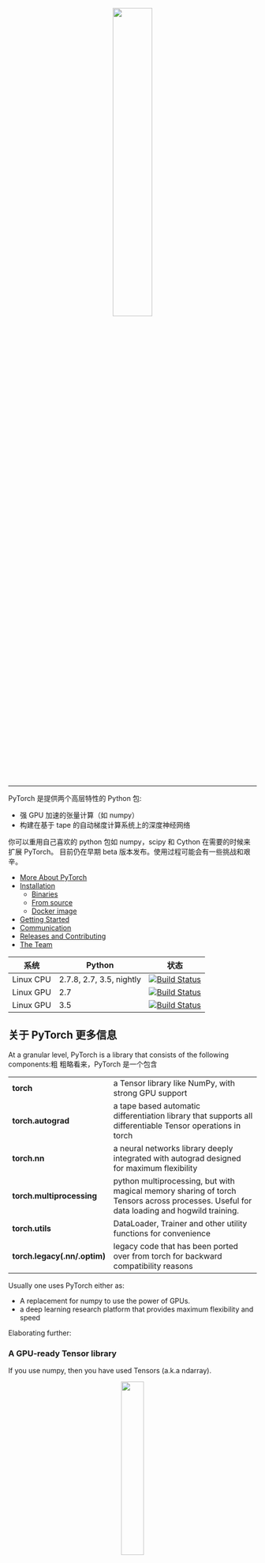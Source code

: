 <p align="center"><img width="40%" src="docs/source/_static/img/pytorch-logo-dark.png" /></p>

--------------------------------------------------------------------------------

PyTorch 是提供两个高层特性的 Python 包:
- 强 GPU 加速的张量计算（如 numpy）
- 构建在基于 tape 的自动梯度计算系统上的深度神经网络

你可以重用自己喜欢的 python 包如 numpy，scipy 和 Cython 在需要的时候来扩展 PyTorch。
目前仍在早期 beta 版本发布。使用过程可能会有一些挑战和艰辛。

- [More About PyTorch](#more-about-pytorch)
- [Installation](#installation)
  - [Binaries](#binaries)
  - [From source](#from-source)
  - [Docker image](#docker-image)
- [Getting Started](#getting-started)
- [Communication](#communication)
- [Releases and Contributing](#releases-and-contributing)
- [The Team](#the-team)

| 系统 | Python | 状态 |
| --- | --- | --- |
| Linux CPU | 2.7.8, 2.7, 3.5, nightly | [![Build Status](https://travis-ci.org/pytorch/pytorch.svg?branch=master)](https://travis-ci.org/pytorch/pytorch) |
| Linux GPU | 2.7 | [![Build Status](http://build.pytorch.org:8080/buildStatus/icon?job=pytorch-master-py2)](https://build.pytorch.org/job/pytorch-master-py2) |
| Linux GPU | 3.5 | [![Build Status](http://build.pytorch.org:8080/buildStatus/icon?job=pytorch-master-py3)](https://build.pytorch.org/job/pytorch-master-py3) |

## 关于 PyTorch 更多信息
At a granular level, PyTorch is a library that consists of the following components:粗
粗略看来，PyTorch 是一个包含
<table>
<tr>
    <td><b> torch </b></td>
    <td> a Tensor library like NumPy, with strong GPU support </td>
</tr>
<tr>
    <td><b> torch.autograd </b></td>
    <td> a tape based automatic differentiation library that supports all differentiable Tensor operations in torch </td>
</tr>
<tr>
    <td><b> torch.nn </b></td>
    <td> a neural networks library deeply integrated with autograd designed for maximum flexibility </td>
</tr>
<tr>
    <td><b> torch.multiprocessing  </b></td>
    <td> python multiprocessing, but with magical memory sharing of torch Tensors across processes. Useful for data loading and hogwild training. </td>
</tr>
<tr>
    <td><b> torch.utils </b></td>
    <td> DataLoader, Trainer and other utility functions for convenience </td>
</tr>
<tr>
    <td><b> torch.legacy(.nn/.optim) </b></td>
    <td> legacy code that has been ported over from torch for backward compatibility reasons </td>
</tr>
</table>

Usually one uses PyTorch either as:

- A replacement for numpy to use the power of GPUs.
- a deep learning research platform that provides maximum flexibility and speed

Elaborating further:

### A GPU-ready Tensor library

If you use numpy, then you have used Tensors (a.k.a ndarray).

<p align=center><img width="30%" src="docs/source/_static/img/tensor_illustration.png" /></p>

PyTorch provides Tensors that can live either on the CPU or the GPU, and accelerate
compute by a huge amount.

We provide a wide variety of tensor routines to accelerate and fit your scientific computation needs
such as slicing, indexing, math operations, linear algebra, reductions.
And they are fast!

### Dynamic Neural Networks: Tape based Autograd

PyTorch has a unique way of building neural networks: using and replaying a tape recorder.

Most frameworks such as `TensorFlow`, `Theano`, `Caffe` and `CNTK` have a static view of the world.
One has to build a neural network, and reuse the same structure again and again.
Changing the way the network behaves means that one has to start from scratch.

With PyTorch, we use a technique called Reverse-mode auto-differentiation, which allows you to
change the way your network behaves arbitrarily with zero lag or overhead. Our inspiration comes
from several research papers on this topic, as well as current and past work such as
[autograd](https://github.com/twitter/torch-autograd),
[autograd](https://github.com/HIPS/autograd),
[Chainer](http://chainer.org), etc.

While this technique is not unique to PyTorch, it's one of the fastest implementations of it to date.
You get the best of speed and flexibility for your crazy research.

<p align=center><img width="80%" src="docs/source/_static/img/dynamic_graph.gif" /></p>

### Python first

PyTorch is not a Python binding into a monolothic C++ framework.
It is built to be deeply integrated into Python.
You can use it naturally like you would use numpy / scipy / scikit-learn etc.
You can write your new neural network layers in Python itself, using your favorite libraries
and use packages such as Cython and Numba.
Our goal is to not reinvent the wheel where appropriate.

### Imperative experiences

PyTorch is designed to be intuitive, linear in thought and easy to use.
When you execute a line of code, it gets executed. There isn't an asynchronous view of the world.
When you drop into a debugger, or receive error messages and stack traces, understanding them is straight-forward.
The stack-trace points to exactly where your code was defined.
We hope you never spend hours debugging your code because of bad stack traces or asynchronous and opaque execution engines.

### Fast and Lean

PyTorch has minimal framework overhead. We integrate acceleration libraries 
such as Intel MKL and NVIDIA (CuDNN, NCCL) to maximize speed. 
At the core, its CPU and GPU Tensor and Neural Network backends 
(TH, THC, THNN, THCUNN) are written as independent libraries with a C99 API.  
They are mature and have been tested for years.

Hence, PyTorch is quite fast -- whether you run small or large neural networks.

The memory usage in PyTorch is extremely efficient compared to Torch or some of the alternatives.
We've written custom memory allocators for the GPU to make sure that
your deep learning models are maximally memory efficient.
This enables you to train bigger deep learning models than before.

### Extensions without pain

Writing new neural network modules, or interfacing with PyTorch's Tensor API was designed to be straight-forward
and with minimal abstractions.

You can write new neural network layers in Python using the torch API
[or your favorite numpy based libraries such as SciPy](https://github.com/pytorch/tutorials/blob/master/Creating%20extensions%20using%20numpy%20and%20scipy.ipynb).

If you want to write your layers in C/C++, we provide an extension API based on
[cffi](http://cffi.readthedocs.io/en/latest/) that is efficient and with minimal boilerplate.  
There is no wrapper code that needs to be written. [You can see an example here](https://github.com/pytorch/extension-ffi).


## Installation

### Binaries
- Anaconda
```bash
conda install pytorch torchvision -c soumith
```

### From source

If you are installing from source, we highly recommend installing an [Anaconda](https://www.continuum.io/downloads) environment.
You will get a high-quality BLAS library (MKL) and you get a controlled compiler version regardless of your Linux distro.

Once you have [anaconda](https://www.continuum.io/downloads) installed, here are the instructions.

If you want to compile with CUDA support, install
- [NVIDIA CUDA](https://developer.nvidia.com/cuda-downloads) 7.5 or above
- [NVIDIA CuDNN](https://developer.nvidia.com/cudnn) v5.x

If you want to disable CUDA support, export environment variable `NO_CUDA=1`.

#### Install optional dependencies

On Linux
```bash
export CMAKE_PREFIX_PATH=[anaconda root directory]

# Install basic dependencies
conda install numpy mkl setuptools cmake gcc cffi

# Add LAPACK support for the GPU
conda install -c soumith magma-cuda75 # or magma-cuda80 if CUDA 8.0
```

On OSX
```bash
export CMAKE_PREFIX_PATH=[anaconda root directory]
conda install numpy setuptools cmake cffi
```

#### Install PyTorch
```bash
export MACOSX_DEPLOYMENT_TARGET=10.9 # if OSX
pip install -r requirements.txt
python setup.py install
```

### Docker image

Dockerfiles are supplied to build images with cuda support and cudnn v5 and cudnn v6 RC. Build them as usual
```
docker build . -t pytorch-cudnnv5 
```
or 
```
docker build . -t pytorch-cudnnv6 -f tools/docker/Dockerfile-v6
```
and run them with nvidia-docker:
```
nvidia-docker run --rm -ti --ipc=host pytorch-cudnnv5
```
Please note that pytorch uses shared memory to share data between processes, so if torch multiprocessing is used (e.g.
for multithreaded data loaders) the default shared memory segment size that container runs with is not enough, and you
should increase shared memory size either with --ipc=host or --shm-size command line options to nvidia-docker run. 


## Getting Started

Three pointers to get you started:
- [Tutorials: notebooks to get you started with understanding and using PyTorch](https://github.com/pytorch/tutorials)
- [Examples: easy to understand pytorch code across all domains](https://github.com/pytorch/examples)
- The API Reference: [http://pytorch.org/docs/](http://pytorch.org/docs/)

## Communication
* forums: discuss implementations, research, etc. http://discuss.pytorch.org
* github issues: bug reports, feature requests, install issues, RFCs, thoughts, etc.
* slack: general chat, online discussions, collaboration etc. https://pytorch.slack.com/ . If you need a slack invite, ping us at soumith@pytorch.org
* newsletter: no-noise, one-way email newsletter with important announcements about pytorch. You can sign-up here: http://eepurl.com/cbG0rv

## Releases and Contributing

PyTorch has a 90 day release cycle (major releases). 
It's current state is Beta (v0.1.6), we expect no obvious bugs. Please let us know if you encounter a bug by [filing an issue](https://github.com/pytorch/pytorch/issues).

We appreciate all contributions. If you are planning to contribute back bug-fixes, please do so without any further discussion.

If you plan to contribute new features, utility functions or extensions to the core, please first open an issue and discuss the feature with us.
Sending a PR without discussion might end up resulting in a rejected PR, because we might be taking the core in a different direction than you might be aware of.

**For the next release cycle, these are the 3 big features we are planning to add:**

1. [Distributed PyTorch](https://github.com/pytorch/pytorch/issues/241) (a draft implementation is present in this [branch](https://github.com/apaszke/pytorch-dist) )
2. Backward of Backward - Backpropagating through the optimization process itself. Some past and recent papers such as
   [Double Backprop](http://yann.lecun.com/exdb/publis/pdf/drucker-lecun-91.pdf) and [Unrolled GANs](https://arxiv.org/abs/1611.02163) need this.
3. Lazy Execution Engine for autograd - This will enable us to optionally introduce caching and JIT compilers to optimize autograd code.


## The Team

PyTorch is a community driven project with several skillful engineers and researchers contributing to it.

PyTorch is currently maintained by [Adam Paszke](https://apaszke.github.io/), [Sam Gross](https://github.com/colesbury) and [Soumith Chintala](http://soumith.ch) with major contributions coming from 10s of talented individuals in various forms and means. A non-exhaustive but growing list needs to mention: Sergey Zagoruyko, Adam Lerer, Francisco Massa, Andreas Kopf, James Bradbury, Zeming Lin, Yuandong Tian, Guillaume Lample, Marat Dukhan, Natalia Gimelshein.

Note: this project is unrelated to [hughperkins/pytorch](https://github.com/hughperkins/pytorch) with the same name. Hugh is a valuable contributor in the Torch community and has helped with many things Torch and PyTorch.
